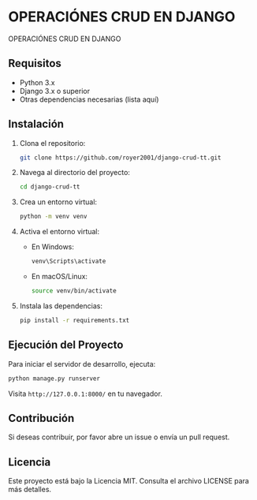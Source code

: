 # OPERACIÓNES CRUD EN DJANGO

OPERACIÓNES CRUD EN DJANGO

## Requisitos

- Python 3.x
- Django 3.x o superior
- Otras dependencias necesarias (lista aquí)

## Instalación

1. Clona el repositorio:

   ```bash
   git clone https://github.com/royer2001/django-crud-tt.git
   ```

2. Navega al directorio del proyecto:

   ```bash
   cd django-crud-tt
   ```

3. Crea un entorno virtual:

   ```bash
   python -m venv venv
   ```

4. Activa el entorno virtual:

   - En Windows:

     ```bash
     venv\Scripts\activate
     ```

   - En macOS/Linux:

     ```bash
     source venv/bin/activate
     ```

5. Instala las dependencias:

   ```bash
   pip install -r requirements.txt
   ```

## Ejecución del Proyecto

Para iniciar el servidor de desarrollo, ejecuta:

```bash
python manage.py runserver
```

Visita `http://127.0.0.1:8000/` en tu navegador.

## Contribución

Si deseas contribuir, por favor abre un issue o envía un pull request.

## Licencia

Este proyecto está bajo la Licencia MIT. Consulta el archivo LICENSE para más detalles.
